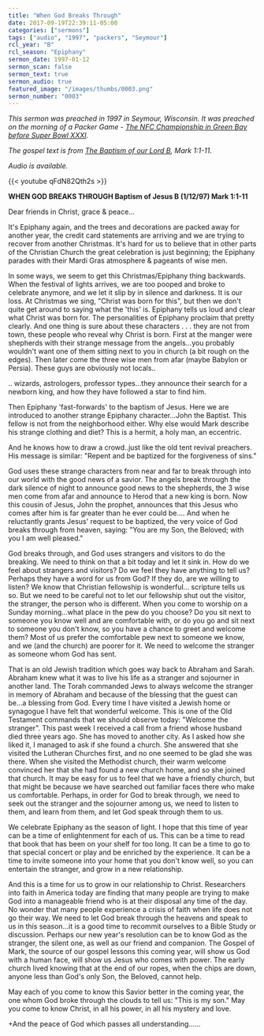 ```yaml
---
title: "When God Breaks Through"
date: 2017-09-19T22:39:11-05:00
categories: ["sermons"]
tags: ["audio", "1997", "packers", "Seymour"]
rcl_year: "B"
rcl_season: "Epiphany"
sermon_date: 1997-01-12
sermon_scan: false
sermon_text: true
sermon_audio: true
featured_image: "/images/thumbs/0003.png"
sermon_number: "0003"
---
```


_This sermon was preached in 1997 in Seymour, Wisconsin. It was preached on the morning of a Packer Game - [The NFC Championship in Green Bay before Super Bowl XXXI](http://www.pro-football-reference.com/boxscores/199701120gnb.htm)._

_The gospel text is from [The Baptism of our Lord B](http://lectionary.library.vanderbilt.edu/texts.php?id=60), Mark 1:1-11._

_Audio is available._

<!--more-->

{{< youtube qFdN82Qth2s >}}

**WHEN GOD BREAKS THROUGH Baptism of Jesus B (1/12/97) Mark 1:1-11**

Dear friends in Christ, grace & peace...

It's Epiphany again, and the trees and decorations are packed away for another year, the credit card statements are arriving and we are trying to recover from another Christmas. It's hard for us to believe that in other parts of the Christian Church the great celebration is just beginning; the Epiphany parades with their Mardi Gras atmosphere & pageants of wise men.

In some ways, we seem to get this Christmas/Epiphany thing backwards. When the festival of lights arrives, we are too pooped and broke to celebrate anymore, and we let it slip by in silence and darkness. It is our loss. At Christmas we sing, "Christ was born for this", but then we don't quite get around to saying what the 'this' is. Epiphany tells us loud and clear what Christ was born for. The personalities of Epiphany proclaim that pretty clearly. And one thing is sure about these characters . . . they are not from town, these people who reveal why Christ is born. First at the manger were shepherds with their strange message from the angels...you probably wouldn't want one of them sitting next to you in church (a bit rough on the edges). Then later come the three wise men from afar (maybe Babylon or Persia). These guys are obviously not locals..

.. wizards, astrologers, professor types...they announce their search for a newborn king, and how they have followed a star to find him.

Then Epiphany 'fast-forwards' to the baptism of Jesus. Here we are introduced to another strange Epiphany character...John the Baptist. This fellow is not from the neighborhood either. Why else would Mark describe his strange clothing and diet? This is a hermit, a holy man, an eccentric.

And he knows how to draw a crowd..just like the old tent revival preachers. His message is similar: "Repent and be baptized for the forgiveness of sins."

God uses these strange characters from near and far to break through into our world with the good news of a savior. The angels break through the dark silence of night to announce good news to the shepherds, the 3 wise men come from afar and announce to Herod that a new king is born. Now this cousin of Jesus, John the prophet, announces that this Jesus who comes after him is far greater than he ever could be.... And when he reluctantly grants Jesus' request to be baptized, the very voice of God breaks through from heaven, saying: "You are my Son, the Beloved; with you I am well pleased."

God breaks through, and God uses strangers and visitors to do the breaking. We need to think on that a bit today and let it sink in. How do we feel about strangers and visitors? Do we feel they have anything to tell us? Perhaps they have a word for us from God? If they do, are we willing to listen? We know that Christian fellowship is wonderful... scripture tells us so. But we need to be careful not to let our fellowship shut out the visitor, the stranger, the person who is different. When you come to worship on a Sunday morning...what place in the pew do you choose? Do you sit next to someone you know well and are comfortable with, or do you go and sit next to someone you don't know, so you have a chance to greet and welcome them? Most of us prefer the comfortable pew next to someone we know, and we (and the church) are poorer for it. We need to welcome the stranger as someone whom God has sent.

That is an old Jewish tradition which goes way back to Abraham and Sarah. Abraham knew what it was to live his life as a stranger and sojourner in another land. The Torah commanded Jews to always welcome the stranger in memory of Abraham and because of the blessing that the guest can be...a blessing from God. Every time I have visited a Jewish home or synagogue I have felt that wonderful welcome. This is one of the Old Testament commands that we should observe today: "Welcome the stranger". This past week I received a call from a friend whose husband died three years ago. She has moved to another city. As I asked how she liked it, I managed to ask if she found a church. She answered that she visited the Lutheran Churches first, and no one seemed to be glad she was there. When she visited the Methodist church, their warm welcome convinced her that she had found a new church home, and so she joined that church. It may be easy for us to feel that we have a friendly church, but that might be because we have searched out familiar faces there who make us comfortable. Perhaps, in order for God to break through, we need to seek out the stranger and the sojourner among us, we need to listen to them, and learn from them, and let God speak through them to us.

We celebrate Epiphany as the season of light. I hope that this time of year can be a time of enlightenment for each of us. This can be a time to read that book that has been on your shelf for too long. It can be a time to go to that special concert or play and be enriched by the experience. It can be a time to invite someone into your home that you don't know well, so you can entertain the stranger, and grow in a new relationship.

And this is a time for us to grow in our relationship to Christ. Researchers into faith in America today are finding that many people are trying to make God into a manageable friend who is at their disposal any time of the day. No wonder that many people experience a crisis of faith when life does not go their way. We need to let God break through the heavens and speak to us in this season...it is a good time to recommit ourselves to a Bible Study or discussion. Perhaps our new year's resolution can be to know God as the stranger, the silent one, as well as our friend and companion. The Gospel of Mark, the source of our gospel lessons this coming year, will show us God with a human face, will show us Jesus who comes with power. The early church lived knowing that at the end of our ropes, when the chips are down, anyone less than God's only Son, the Beloved, cannot help.

May each of you come to know this Savior better in the coming year, the one whom God broke through the clouds to tell us: "This is my son." May you come to know Christ, in all his power, in all his mystery and love.

+And the peace of God which passes all understanding......
